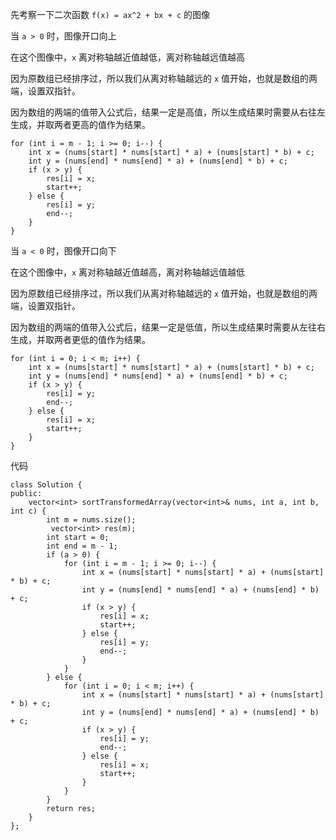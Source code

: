 先考察一下二次函数 `f(x) = ax^2 + bx + c` 的图像

当 `a > 0` 时，图像开口向上

在这个图像中，`x` 离对称轴越近值越低，离对称轴越远值越高

因为原数组已经排序过，所以我们从离对称轴越远的 `x` 值开始，也就是数组的两端，设置双指针。

因为数组的两端的值带入公式后，结果一定是高值，所以生成结果时需要从右往左生成，并取两者更高的值作为结果。
```
for (int i = m - 1; i >= 0; i--) {
    int x = (nums[start] * nums[start] * a) + (nums[start] * b) + c;
    int y = (nums[end] * nums[end] * a) + (nums[end] * b) + c;
    if (x > y) {
        res[i] = x;
        start++;
    } else {
        res[i] = y;
        end--;
    }
}
```

当 `a < 0` 时，图像开口向下

在这个图像中，`x` 离对称轴越近值越高，离对称轴越远值越低

因为原数组已经排序过，所以我们从离对称轴越远的 `x` 值开始，也就是数组的两端，设置双指针。

因为数组的两端的值带入公式后，结果一定是低值，所以生成结果时需要从左往右生成，并取两者更低的值作为结果。
```
for (int i = 0; i < m; i++) {
    int x = (nums[start] * nums[start] * a) + (nums[start] * b) + c;
    int y = (nums[end] * nums[end] * a) + (nums[end] * b) + c;
    if (x > y) {
        res[i] = y;
        end--;
    } else {
        res[i] = x;
        start++;
    }
}
```

代码
```
class Solution {
public:
    vector<int> sortTransformedArray(vector<int>& nums, int a, int b, int c) {
        int m = nums.size();
         vector<int> res(m);
        int start = 0;
        int end = m - 1;
        if (a > 0) {
            for (int i = m - 1; i >= 0; i--) {
                int x = (nums[start] * nums[start] * a) + (nums[start] * b) + c;
                int y = (nums[end] * nums[end] * a) + (nums[end] * b) + c;
                if (x > y) {
                    res[i] = x;
                    start++;
                } else {
                    res[i] = y;
                    end--;
                }
            }
        } else {
            for (int i = 0; i < m; i++) {
                int x = (nums[start] * nums[start] * a) + (nums[start] * b) + c;
                int y = (nums[end] * nums[end] * a) + (nums[end] * b) + c;
                if (x > y) {
                    res[i] = y;
                    end--;
                } else {
                    res[i] = x;
                    start++;
                }
            }
        }
        return res;
    }
};
```